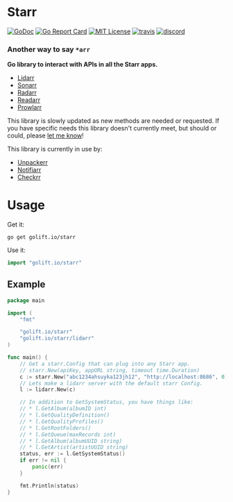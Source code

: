 # Starr

[![GoDoc](https://godoc.org/golift.io/starr/svc?status.svg)](https://pkg.go.dev/golift.io/starr)
[![Go Report Card](https://goreportcard.com/badge/golift.io/starr)](https://goreportcard.com/report/golift.io/starr)
[![MIT License](http://img.shields.io/:license-mit-blue.svg)](https://github.com/golift/starr/blob/master/LICENSE)
[![travis](https://api.travis-ci.com/golift/starr.svg?branch=master "Travis Tests")](https://travis-ci.com/github/golift/starr)
[![discord](https://badgen.net/badge/icon/Discord?color=0011ff&label&icon=https://simpleicons.now.sh/discord/eee "GoLift Discord")](https://golift.io/discord)

### Another way to say `*arr`

 **Go library to interact with APIs in all the Starr apps.**

-   [Lidarr](http://lidarr.audio)
-   [Sonarr](http://sonarr.tv)
-   [Radarr](http://radarr.video)
-   [Readarr](http://readarr.com)
-   [Prowlarr](https://prowlarr.com)

This library is slowly updated as new methods are needed or requested. If you have
specific needs this library doesn't currently meet, but should or could, please
[let me know](https://github.com/golift/starr/issues/new)!

This library is currently in use by:

-   [Unpackerr](https://github.com/davidnewhall/unpackerr/)
-   [Notifiarr](https://github.com/Notifiarr/notifiarr/)
-   [Checkrr](https://github.com/aetaric/checkrr/)

# Usage

Get it:
```shell
go get golift.io/starr
```

Use it:
```go
import "golift.io/starr"
```

## Example

```go
package main

import (
	"fmt"

	"golift.io/starr"
	"golift.io/starr/lidarr"
)

func main() {
	// Get a starr.Config that can plug into any Starr app.
	// starr.New(apiKey, appURL string, timeout time.Duration)
	c := starr.New("abc1234ahsuyka123jh12", "http://localhost:8686", 0)
	// Lets make a lidarr server with the default starr Config.
	l := lidarr.New(c)

	// In addition to GetSystemStatus, you have things like:
	// * l.GetAlbum(albumID int)
	// * l.GetQualityDefinition()
	// * l.GetQualityProfiles()
	// * l.GetRootFolders()
	// * l.GetQueue(maxRecords int)
	// * l.GetAlbum(albumUUID string)
	// * l.GetArtist(artistUUID string)
	status, err := l.GetSystemStatus()
	if err != nil {
		panic(err)
	}

	fmt.Println(status)
}
```
